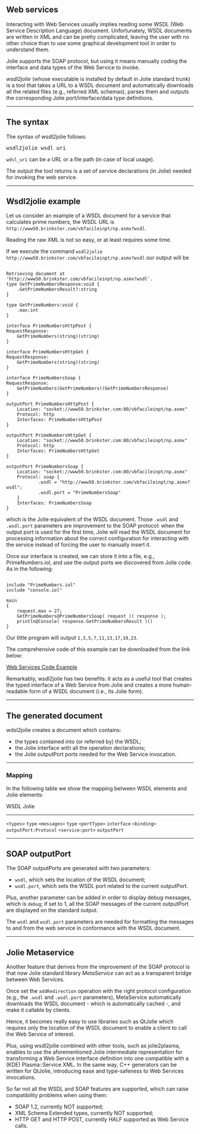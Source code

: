## Web services

Interacting with Web Services usually implies reading some WSDL (Web Service Description Language) document. Unfortunately, WSDL documents are written in XML and can be pretty complicated, leaving the user with no other choice than to use some graphical development tool in order to understand them.

Jolie supports the SOAP protocol, but using it means manually coding the interface and data types of the Web Service to invoke.

*wsdl2jolie* (whose executable is installed by default in Jolie standard trunk) is a tool that takes a URL to a WSDL document and automatically downloads all the related files (e.g., referred XML schemas), parses them and outputs the corresponding Jolie port/interface/data type definitions.

---

## The syntax

The syntax of wsdl2jolie follows:

<pre class="syntax">
wsdl2jolie wsdl_uri
</pre>

`wdsl_uri` can be a URL or a file path (in case of local usage).

The output the tool returns is a set of service declarations (in Jolie) needed for invoking the web service.

---

## Wsdl2jolie example
Let us consider an example of a WSDL document for a service that calculates prime numbers, the WSDL URL is `http://www50.brinkster.com/vbfacileinpt/np.asmx?wsdl`. 

Reading the raw XML is not so easy, or at least requires some time.

If we execute the command `wsdl2jolie http://www50.brinkster.com/vbfacileinpt/np.asmx?wsdl` our output will be 

<pre><code class="language-jolie code">
Retrieving document at 'http://www50.brinkster.com/vbfacileinpt/np.asmx?wsdl'.
type GetPrimeNumbersResponse:void {
	.GetPrimeNumbersResult?:string
}

type GetPrimeNumbers:void {
	.max:int
}

interface PrimeNumbersHttpPost {
RequestResponse:
	GetPrimeNumbers(string)(string)
}

interface PrimeNumbersHttpGet {
RequestResponse:
	GetPrimeNumbers(string)(string)
}

interface PrimeNumbersSoap {
RequestResponse:
	GetPrimeNumbers(GetPrimeNumbers)(GetPrimeNumbersResponse)
}

outputPort PrimeNumbersHttpPost {
	Location: "socket://www50.brinkster.com:80/vbfacileinpt/np.asmx"
	Protocol: http
	Interfaces: PrimeNumbersHttpPost
}

outputPort PrimeNumbersHttpGet {
	Location: "socket://www50.brinkster.com:80/vbfacileinpt/np.asmx"
	Protocol: http
	Interfaces: PrimeNumbersHttpGet
}

outputPort PrimeNumbersSoap {
	Location: "socket://www50.brinkster.com:80/vbfacileinpt/np.asmx"
	Protocol: soap {
			.wsdl = "http://www50.brinkster.com/vbfacileinpt/np.asmx?wsdl";
			.wsdl.port = "PrimeNumbersSoap"
	}
	Interfaces: PrimeNumbersSoap
}
</code></pre>

which is the Jolie equivalent of the WSDL document. Those `.wsdl` and `.wsdl.port` parameters are improvement to the SOAP protocol: when the output port is used for the first time, Jolie will read the WSDL document for processing information about the correct configuration for interacting with the service instead of forcing the user to manually insert it.

Once our interface is created, we can store it into a file, e.g., PrimeNumbers.iol, and use the output ports we discovered from Jolie code. As in the following:

<pre><code class="language-jolie code">
include "PrimeNumbers.iol"
include "console.iol"

main
{
	request.max = 27;
	GetPrimeNumbers@PrimeNumbersSoap( request )( response );
	println@Console( response.GetPrimeNumbersResult )()
}
</code></pre>

Our little program will output `1,3,5,7,11,13,17,19,23`. 

The comprehensive code of this example can be downloaded from the link below:

<div class="download"><a href="documentation/web_services/code/wsdl2jolie_code.zip">Web Services Code Example</a></div>

Remarkably, wsdl2jolie has two benefits: it acts as a useful tool that creates the typed interface of a Web Service from Jolie and creates a more human-readable form of a WSDL document (i.e., its Jolie form).

---

## The generated document

wdsl2jolie creates a document which contains:

- the types contained into (or referred by) the WSDL;
- the Jolie interface with all the operation declarations;
- the Jolie outputPort ports needed for the Web Service invocation.

---

### Mapping

In the following table we show the mapping between WSDL elements and Jolie elements:


WSDL 				Jolie 				
----------------	--------------------
`<types>`		 	`type`
`<messages>`	 	`type`
`<portType>`	 	`interface`
`<binding>`		 	`outputPort:Protocol`
`<service:port>` 	`outputPort`


---

## SOAP outputPort

The SOAP outputPorts are generated with two parameters:

- `wsdl`, which sets the location of the WSDL document;
- `wsdl.port`, which sets the WSDL port related to the current outputPort.

Plus, another parameter can be added in order to display debug messages, which is `debug`; if set to 1, all the SOAP messages of the current outputPort are displayed on the standard output.

The `wsdl` and `wsdl.port` parameters are needed for formatting the messages to and from the web service in conformance with the WSDL document.

---

## Jolie Metaservice

Another feature that derives from the improvement of the SOAP protocol is that now Jolie standard library *MetaService* can act as a transparent bridge between Web Services.

Once set the `addRedirection` operation with the right protocol configuration (e.g., the `.wsdl` and `.wsdl.port` parameters), MetaService automatically downloads the WSDL document - which is automatically cached -, and make it callable by clients.

Hence, it becomes really easy to use libraries such as QtJolie which requires only the location of the WSDL document to enable a client to call the Web Service of interest.

Plus, using wsdl2jolie combined with other tools, such as jolie2plasma, enables to use the aforementioned Jolie intermediate representation for transforming a Web Service interface definition into one compatible with a (KDE) Plasma::Service XML. In the same way, C++ generators can be written for QtJolie, introducing ease and type-safeness to Web Services invocations.

So far not all the WSDL and SOAP features are supported, which can raise compatibility problems when using them:

- SOAP 1.2, currently NOT supported;
- XML Schema Extended types, currently NOT supported;
- HTTP GET and HTTP POST, currently HALF supported as Web Service calls.
